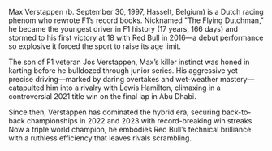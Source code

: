Max Verstappen (b. September 30, 1997, Hasselt, Belgium) is a Dutch racing phenom who rewrote F1’s record books. Nicknamed "The Flying Dutchman," he became the youngest driver in F1 history (17 years, 166 days) and stormed to his first victory at 18 with Red Bull in 2016—a debut performance so explosive it forced the sport to raise its age limit.

The son of F1 veteran Jos Verstappen, Max’s killer instinct was honed in karting before he bulldozed through junior series. His aggressive yet precise driving—marked by daring overtakes and wet-weather mastery—catapulted him into a rivalry with Lewis Hamilton, climaxing in a controversial 2021 title win on the final lap in Abu Dhabi.

Since then, Verstappen has dominated the hybrid era, securing back-to-back championships in 2022 and 2023 with record-breaking win streaks. Now a triple world champion, he embodies Red Bull’s technical brilliance with a ruthless efficiency that leaves rivals scrambling.
